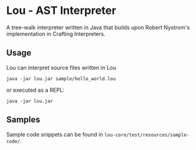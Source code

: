 # Lou - AST Interpreter

A tree-walk interpreter written in Java that builds upon Robert Nystrom's implementation in Crafting Interpreters.

## Usage

Lou can interpret source files written in Lou

```
java -jar lou.jar sample/hello_world.lou
```

or executed as a REPL:

```
java -jar lou.jar
```

## Samples

Sample code snippets can be found in `lou-core/test/resources/sample-code/`.